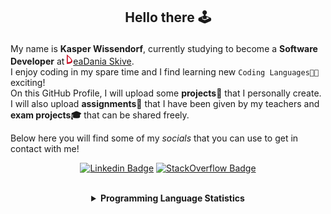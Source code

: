 ## <p align="center">Hello there 🕹️</p>

My name is **Kasper Wissendorf**, currently studying to become a **Software Developer** at [![Icon](/icons/Dania.png)eaDania Skive](https://eadania.com/). <br>
I enjoy coding in my spare time and I find learning new `Coding Languages👨‍💻` exciting!<br/>
On this GitHub Profile, I will upload some **projects🚧** that I personally create. I will also upload **assignments📝** that I have been given by my teachers and **exam projects🎓** that can be shared freely. 

Below here you will find some of my *socials* that you can use to get in contact with me! 

<div align="center">
  
[![Linkedin Badge](https://img.shields.io/badge/-LinkedIn-blue?style=flat-square&logo=Linkedin&logoColor=white)](https://www.linkedin.com/in/kasper-wissendorf-7279011b6/)
[![StackOverflow Badge](https://img.shields.io/badge/-Stack%20Overflow-FE7A16?style=flat-square&logo=Stack-Overflow&logoColor=white)](https://stackoverflow.com/users/18100435/kasper-wissendorf)
</div>

<br>
<details>
<summary align="center"><strong>Programming Language Statistics</strong></summary>
<br>
<div align="center">
<pre>
C++            | 24 hours 00 minutes
JavaScript     | 20 hours 24 minutes
Python         | 13 hours 30 minutes
C#             | 05 hours 58 minutes
CSS            | 03 hours 06 minutes
HTML           | 02 hours 28 minutes
Markdown       | 01 hours 46 minutes
TypeScript     | 00 hours 59 minutes
Lua            | 00 hours 47 minutes
SQL            | 00 hours 03 minutes
<sub>Last Updated: 04/24/2022 01:46:38</sub>
<sub>Data first recorded on 31th. January of 2022</sub>
</pre>
</div>
</details>